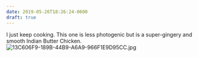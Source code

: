 ```yaml
---
date: 2019-05-26T18:26:24-0600
draft: true
---
```




I just keep cooking. This one is less photogenic but is a super-gingery and smooth Indian Butter Chicken. ![13C606F9-189B-44B9-A6A9-966F1E9D95CC.jpg](http://ianwhitney.micro.blog/uploads/2019/5ece1ad2e8.jpg)



